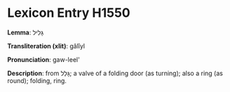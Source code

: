 # Lexicon Entry H1550

**Lemma**: גָּלִיל

**Transliteration (xlit)**: gâlîyl

**Pronunciation**: gaw-leel'

**Description**:
from גָּלַל; a valve of a folding door (as turning); also a ring (as round); folding, ring.
